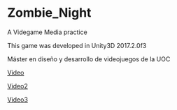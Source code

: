 ﻿# Zombie_Night
A Videgame Media practice

This game was developed in Unity3D 2017.2.0f3

Máster en diseño y desarrollo de videojuegos de la UOC

[Video](https://youtu.be/N52Y1Xd1XD8)

[Video2](https://youtu.be/d9q7zH8wLHE)

[Video3](https://youtu.be/XZMsjvLqL1Y)
